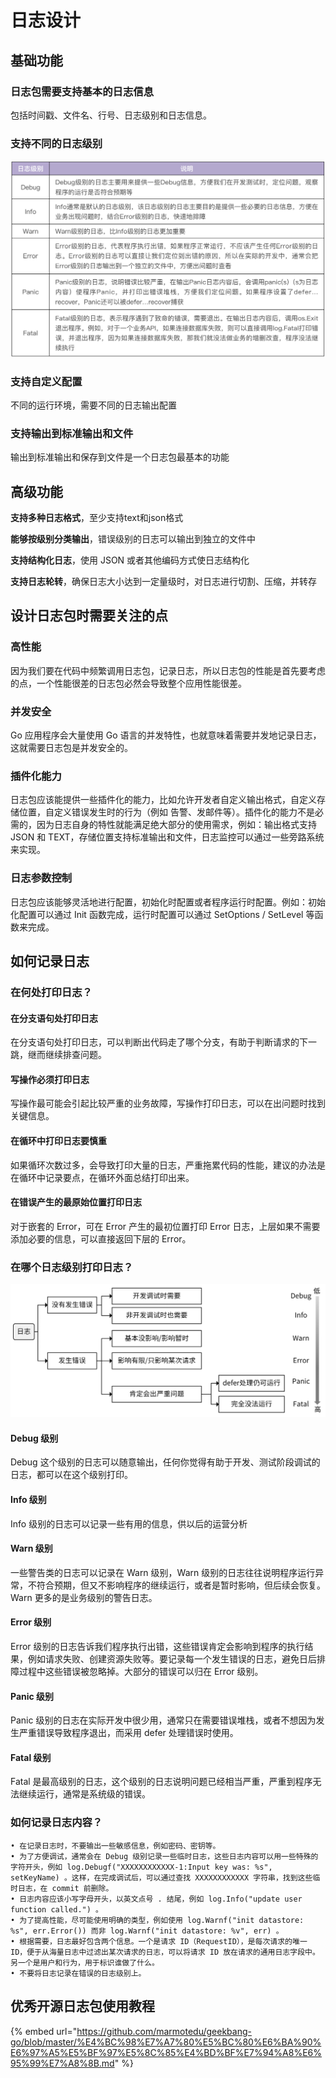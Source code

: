 # 日志设计

## 基础功能

### 日志包需要支持基本的日志信息

包括时间戳、文件名、行号、日志级别和日志信息。

### 支持不同的日志级别

![](<../../../.gitbook/assets/image (1).png>)

### 支持自定义配置

不同的运行环境，需要不同的日志输出配置

### 支持输出到标准输出和文件

输出到标准输出和保存到文件是一个日志包最基本的功能

## 高级功能

**支持多种日志格式**，至少支持text和json格式&#x20;

**能够按级别分类输出**，错误级别的日志可以输出到独立的文件中&#x20;

**支持结构化日志**，使用 JSON 或者其他编码方式使日志结构化&#x20;

**支持日志轮转**，确保日志大小达到一定量级时，对日志进行切割、压缩，并转存

## 设计日志包时需要关注的点

### 高性能

因为我们要在代码中频繁调用日志包，记录日志，所以日志包的性能是首先要考虑的点，一个性能很差的日志包必然会导致整个应用性能很差。

### 并发安全

Go 应用程序会大量使用 Go 语言的并发特性，也就意味着需要并发地记录日志，这就需要日志包是并发安全的。

### 插件化能力

日志包应该能提供一些插件化的能力，比如允许开发者自定义输出格式，自定义存储位置，自定义错误发生时的行为（例如 告警、发邮件等）。插件化的能力不是必需的，因为日志自身的特性就能满足绝大部分的使用需求，例如：输出格式支持 JSON 和 TEXT，存储位置支持标准输出和文件，日志监控可以通过一些旁路系统来实现。

### 日志参数控制

日志包应该能够灵活地进行配置，初始化时配置或者程序运行时配置。例如：初始化配置可以通过 Init 函数完成，运行时配置可以通过 SetOptions / SetLevel 等函数来完成。



## 如何记录日志

### 在何处打印日志？

#### **在分支语句处打印日志**

在分支语句处打印日志，可以判断出代码走了哪个分支，有助于判断请求的下一跳，继而继续排查问题。&#x20;

#### 写操作必须打印日志

写操作最可能会引起比较严重的业务故障，写操作打印日志，可以在出问题时找到关键信息。&#x20;

#### 在循环中打印日志要慎重

如果循环次数过多，会导致打印大量的日志，严重拖累代码的性能，建议的办法是在循环中记录要点，在循环外面总结打印出来。&#x20;

#### 在错误产生的最原始位置打印日志

对于嵌套的 Error，可在 Error 产生的最初位置打印 Error 日志，上层如果不需要添加必要的信息，可以直接返回下层的 Error。

### 在哪个日志级别打印日志？

![](<../../../.gitbook/assets/image (2).png>)

#### Debug 级别&#x20;

Debug 这个级别的日志可以随意输出，任何你觉得有助于开发、测试阶段调试的日志，都可以在这个级别打印。

#### Info 级别&#x20;

Info 级别的日志可以记录一些有用的信息，供以后的运营分析

#### Warn 级别

一些警告类的日志可以记录在 Warn 级别，Warn 级别的日志往往说明程序运行异常，不符合预期，但又不影响程序的继续运行，或者是暂时影响，但后续会恢复。Warn 更多的是业务级别的警告日志。

#### Error 级别&#x20;

Error 级别的日志告诉我们程序执行出错，这些错误肯定会影响到程序的执行结果，例如请求失败、创建资源失败等。要记录每一个发生错误的日志，避免日后排障过程中这些错误被忽略掉。大部分的错误可以归在 Error 级别。

#### Panic 级别&#x20;

Panic 级别的日志在实际开发中很少用，通常只在需要错误堆栈，或者不想因为发生严重错误导致程序退出，而采用 defer 处理错误时使用。

#### Fatal 级别&#x20;

Fatal 是最高级别的日志，这个级别的日志说明问题已经相当严重，严重到程序无法继续运行，通常是系统级的错误。



### 如何记录日志内容？

```
• 在记录日志时，不要输出一些敏感信息，例如密码、密钥等。
• 为了方便调试，通常会在 Debug 级别记录一些临时日志，这些日志内容可以用一些特殊的字符开头，例如 log.Debugf("XXXXXXXXXXXX-1:Input key was: %s", setKeyName) 。这样，在完成调试后，可以通过查找 XXXXXXXXXXXX 字符串，找到这些临时日志，在 commit 前删除。
• 日志内容应该小写字母开头，以英文点号 . 结尾，例如 log.Info("update user function called.") 。
• 为了提高性能，尽可能使用明确的类型，例如使用 log.Warnf("init datastore: %s", err.Error()) 而非 log.Warnf("init datastore: %v", err) 。
• 根据需要，日志最好包含两个信息。一个是请求 ID（RequestID），是每次请求的唯一 ID，便于从海量日志中过滤出某次请求的日志，可以将请求 ID 放在请求的通用日志字段中。另一个是用户和行为，用于标识谁做了什么。
• 不要将日志记录在错误的日志级别上。
```

## 优秀开源日志包使用教程

{% embed url="https://github.com/marmotedu/geekbang-go/blob/master/%E4%BC%98%E7%A7%80%E5%BC%80%E6%BA%90%E6%97%A5%E5%BF%97%E5%8C%85%E4%BD%BF%E7%94%A8%E6%95%99%E7%A8%8B.md" %}









